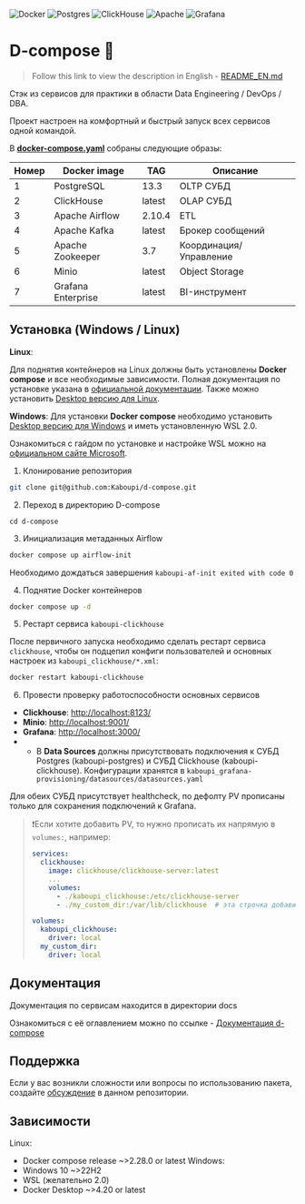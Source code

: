 ![Docker](https://img.shields.io/badge/docker-%230db7ed.svg?style=for-the-badge&logo=docker&logoColor=white)
![Postgres](https://img.shields.io/badge/postgres-%23316192.svg?style=for-the-badge&logo=postgresql&logoColor=white)
![ClickHouse](https://img.shields.io/badge/ClickHouse-FFCC01?style=for-the-badge&logo=clickhouse&logoColor=white)
![Apache](https://img.shields.io/badge/apache-%23D42029.svg?style=for-the-badge&logo=apache&logoColor=white)
![Grafana](https://img.shields.io/badge/grafana-%23F46800.svg?style=for-the-badge&logo=grafana&logoColor=white)

# D-compose 🐳

> Follow this link to view the description in English - [README_EN.md](https://github.com/Kaboupi/d-compose/tree/master/docs/README_EN.md)

Стэк из сервисов для практики в области Data Engineering / DevOps / DBA.

Проект настроен на комфортный и быстрый запуск всех сервисов одной командой.

В [**docker-compose.yaml**](https://github.com/Kaboupi/d-compose/blob/master/docker-compose.yaml) собраны следующие образы:

|Номер|Docker image|TAG|Описание|
|---|---|---|---|
|1|PostgreSQL|13.3|OLTP СУБД|
|2|ClickHouse|latest|OLAP СУБД|
|3|Apache Airflow|2.10.4|ETL|
|4|Apache Kafka|latest|Брокер сообщений|
|5|Apache Zookeeper|3.7|Координация/Управление|
|6|Minio|latest|Object Storage|
|7|Grafana Enterprise|latest|BI-инструмент|

<!--Установка-->

## Установка (Windows / Linux)

**Linux**:

Для поднятия контейнеров на Linux должны быть установлены **Docker compose** и все необходимые зависимости. Полная документация по установке указана в [официальной документации](https://docs.docker.com/compose/install/linux/). Также можно установить [Desktop версию для Linux](https://docs.docker.com/desktop/).

**Windows**:
Для установки **Docker compose** необходимо установить [Desktop версию для Windows](https://docs.docker.com/desktop/) и иметь установленную WSL 2.0.

Ознакомиться с гайдом по установке и настройке WSL можно на [официальном сайте Microsoft](https://learn.microsoft.com/ru-ru/windows/wsl/install).

1. Клонирование репозитория

```bash
git clone git@github.com:Kaboupi/d-compose.git
```

2. Переход в директорию D-compose

```absh
cd d-compose
```

3. Инициализация метаданных Airflow

```bash
docker compose up airflow-init
```

Необходимо дождаться завершения `kaboupi-af-init exited with code 0`

4. Поднятие Docker контейнеров

```bash
docker compose up -d
```

5. Рестарт сервиса `kaboupi-clickhouse`

После первичного запуска необходимо сделать рестарт сервиса `clickhouse`, чтобы он подцепил конфиги пользователей и основных настроек из `kaboupi_clickhouse/*.xml`:

```bash
docker restart kaboupi-clickhouse
```

6. Провести проверку работоспособности основных сервисов

- **Clickhouse**: [http://localhost:8123/](http://localhost:8123/)
- **Minio**: [http://localhost:9001/](http://localhost:9001/)
- **Grafana**: [http://localhost:3000/](http://localhost:3000/)
- - В **Data Sources** должны присутствовать подключения к СУБД Postgres (kaboupi-postgres) и СУБД Clickhouse (kaboupi-clickhouse). Конфигурации хранятся в `kaboupi_grafana-provisioning/datasources/datasources.yaml`

Для обеих СУБД присутствует healthcheck, по дефолту PV прописаны только для сохранения подключений к Grafana.

> ❗Если хотите добавить PV, то нужно прописать их напрямую в `volumes:`, например:
>
> ```yaml
> services:
>   clickhouse:
>     image: clickhouse/clickhouse-server:latest
>     ...
>     volumes:
>       - ./kaboupi_clickhouse:/etc/clickhouse-server
>       - ./my_custom_dir:/var/lib/clickhouse  # эта строчка добавит в вашу локальную директорию my_custom_dir все данные клика
>
> volumes:
>   kaboupi_clickhouse:
>     driver: local
>   my_custom_dir:
>     driver: local
> ```

<!--Документация-->

## Документация

Документация по сервисам находится в директории docs

Ознакомиться с её оглавлением можно по ссылке - [Документация d-compose](https://github.com/Kaboupi/d-compose/blob/master/docs/list.md)

<!--Support-->

## Поддержка

Если у вас возникли сложности или вопросы по использованию пакета, создайте
[обсуждение](https://github.com/kaboupi/d-compose/issues/new/choose) в данном репозитории.

<!--Зависимости-->

## Зависимости

Linux:

- Docker compose release ~>2.28.0 or latest
  Windows:
- Windows 10 ~>22H2
- WSL (желательно 2.0)
- Docker Desktop ~>4.20 or latest
